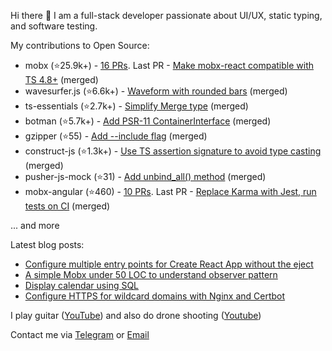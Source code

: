 Hi there 👋 I am a full-stack developer passionate about UI/UX, static typing, and software testing.

My contributions to Open Source:
- mobx (⭐25.9k+️) - [16 PRs](https://github.com/mobxjs/mobx/pulls?q=is%3Apr+is%3Aclosed+author%3Akubk). Last PR - [Make mobx-react compatible with TS 4.8+](https://github.com/mobxjs/mobx/pull/3565) (merged)
- wavesurfer.js (⭐6.6k+️) - [Waveform with rounded bars](https://github.com/katspaugh/wavesurfer.js/pull/1760) (merged)
- ts-essentials (⭐2.7k+️) - [Simplify Merge type](https://github.com/ts-essentials/ts-essentials/pull/136) (merged)
- botman (⭐5.7k+️) - [Add PSR-11 ContainerInterface](https://github.com/botman/botman/pull/714) (merged)
- gzipper (⭐55) - [Add --include flag](https://github.com/gios/gzipper/pull/20) (merged)
- construct-js (⭐1.3k+️) - [Use TS assertion signature to avoid type casting](https://github.com/francisrstokes/construct-js/pull/30) (merged)
- pusher-js-mock (⭐31) - [Add unbind_all() method](https://github.com/nikolalsvk/pusher-js-mock/pull/35) (merged)
- mobx-angular (⭐460) - [10 PRs](https://github.com/mobxjs/mobx-angular/pulls?q=is%3Apr+is%3Aclosed+author%3Akubk). Last PR - [Replace Karma with Jest, run tests on CI](https://github.com/mobxjs/mobx-angular/pull/101) (merged)

... and more

Latest blog posts:

- [Configure multiple entry points for Create React App without the eject](https://teletype.in/@alteregor/cra-multiple-entry-points?utm_source=teletype&utm_medium=feed_rss&utm_campaign=alteregor)
- [A simple Mobx under 50 LOC to understand observer pattern](https://teletype.in/@alteregor/mobx-50-loc?utm_source=teletype&utm_medium=feed_rss&utm_campaign=alteregor)
- [Display calendar using SQL](https://teletype.in/@alteregor/sql-calendar?utm_source=teletype&utm_medium=feed_rss&utm_campaign=alteregor)
- [Configure HTTPS for wildcard domains with Nginx and Certbot](https://teletype.in/@alteregor/nginx-certbot-wildcard?utm_source=teletype&utm_medium=feed_rss&utm_campaign=alteregor)

I play guitar ([YouTube](https://www.youtube.com/channel/UCvXwFXFuqfcuyKX5zeBfUuQ)) and also do drone shooting ([Youtube](https://www.youtube.com/channel/UCFM1UaRIPcb747OfE5omukQ/videos))

Contact me via [Telegram](https://t.me/egorvn) or [Email](mailto:7gorbachevm@gmail.com)
